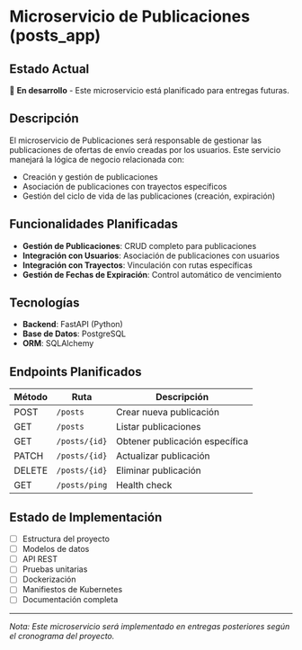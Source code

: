 # Microservicio de Publicaciones (posts_app)

## Estado Actual

🚧 **En desarrollo** - Este microservicio está planificado para entregas futuras.

## Descripción

El microservicio de Publicaciones será responsable de gestionar las publicaciones de ofertas de envío creadas por los usuarios. Este servicio manejará la lógica de negocio relacionada con:

- Creación y gestión de publicaciones
- Asociación de publicaciones con trayectos específicos
- Gestión del ciclo de vida de las publicaciones (creación, expiración)

## Funcionalidades Planificadas

- **Gestión de Publicaciones**: CRUD completo para publicaciones
- **Integración con Usuarios**: Asociación de publicaciones con usuarios
- **Integración con Trayectos**: Vinculación con rutas específicas
- **Gestión de Fechas de Expiración**: Control automático de vencimiento

## Tecnologías

- **Backend**: FastAPI (Python)
- **Base de Datos**: PostgreSQL
- **ORM**: SQLAlchemy

## Endpoints Planificados

| Método | Ruta | Descripción |
|--------|------|-------------|
| POST | `/posts` | Crear nueva publicación |
| GET | `/posts` | Listar publicaciones |
| GET | `/posts/{id}` | Obtener publicación específica |
| PATCH | `/posts/{id}` | Actualizar publicación |
| DELETE | `/posts/{id}` | Eliminar publicación |
| GET | `/posts/ping` | Health check |

## Estado de Implementación

- [ ] Estructura del proyecto
- [ ] Modelos de datos
- [ ] API REST
- [ ] Pruebas unitarias
- [ ] Dockerización
- [ ] Manifiestos de Kubernetes
- [ ] Documentación completa

---

*Nota: Este microservicio será implementado en entregas posteriores según el cronograma del proyecto.*